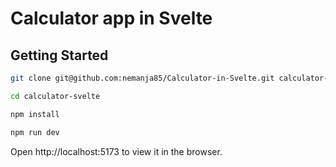 # Calculator app in Svelte


## Getting Started

```sh
git clone git@github.com:nemanja85/Calculator-in-Svelte.git calculator-svelte
```

```sh
cd calculator-svelte
```

```sh
npm install
```

```sh
npm run dev
```

Open http://localhost:5173 to view it in the browser.
